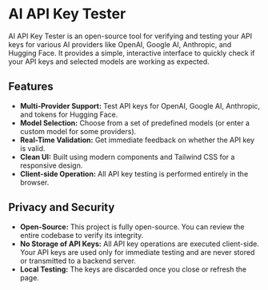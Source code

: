 # AI API Key Tester

AI API Key Tester is an open-source tool for verifying and testing your API keys for various AI providers like OpenAI, Google AI, Anthropic, and Hugging Face. It provides a simple, interactive interface to quickly check if your API keys and selected models are working as expected.

## Features

- **Multi-Provider Support:** Test API keys for OpenAI, Google AI, Anthropic, and tokens for Hugging Face.
- **Model Selection:** Choose from a set of predefined models (or enter a custom model for some providers).
- **Real-Time Validation:** Get immediate feedback on whether the API key is valid.
- **Clean UI:** Built using modern components and Tailwind CSS for a responsive design.
- **Client-side Operation:** All API key testing is performed entirely in the browser.

## Privacy and Security

- **Open-Source:** This project is fully open-source. You can review the entire codebase to verify its integrity.
- **No Storage of API Keys:** All API key operations are executed client-side. Your API keys are used only for immediate testing and are never stored or transmitted to a backend server.
- **Local Testing:** The keys are discarded once you close or refresh the page.